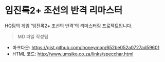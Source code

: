 # 임진록2+ 조선의 반격 리마스터
HQ팀의 게임 '임진록2+ 조선의 반격'의 리마스터링 프로젝트입니다.

> MD 파일 작성팁
* 마크다운: https://gist.github.com/ihoneymon/652be052a0727ad59601
* HTML 코드: http://www.umsiko.co.za/links/specchar.html